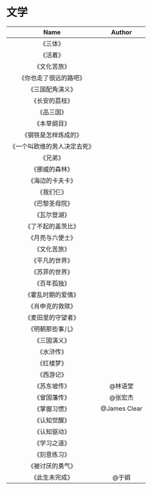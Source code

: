 
# 文学

|Name|Author|
|:-:|:-:|
|《三体》
|《活着》
 |  《文化苦旅》
  | 《你也走了很远的路吧》
   |《三国配角演义》
   |《长安的荔枝》
   |《品三国》
   |《本草纲目》
|《钢铁是怎样炼成的》
|    《一个叫欧维的男人决定去死》
 |   《兄弟》
  |  《挪威的森林》
   | 《海边的卡夫卡》
|《我们仨》
 |《巴黎圣母院》
|《瓦尔登湖》
 |   《了不起的盖茨比》
 |   《月亮与六便士》
 |   《文化苦旅》
 |   《平凡的世界》
  |  《苏菲的世界》
  |  《百年孤独》
  |  《霍乱时期的爱情》
  |  《肖申克的救赎》
  |  《麦田里的守望者》
   | 《明朝那些事儿》
   | 《三国演义》
   | 《水浒传》
   | 《红楼梦》
   | 《西游记》
   | 《苏东坡传》|@林语堂|
   | 《曾国藩传》|@张宏杰|
   | 《掌握习惯》|@James Clear|
   | 《认知觉醒》
   | 《认知驱动》
   | 《学习之道》
   | 《刻意练习》
   | 《被讨厌的勇气》
   | 《此生未完成》| @于娟|